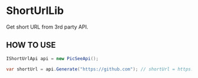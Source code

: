 # ShortUrlLib

Get short URL from 3rd party API.

## HOW TO USE

```cs
IShortUrlApi api = new PicSeeApi();

var shortUrl = api.Generate("https://github.com"); // shortUrl = https://pse.is/LL46R
```
